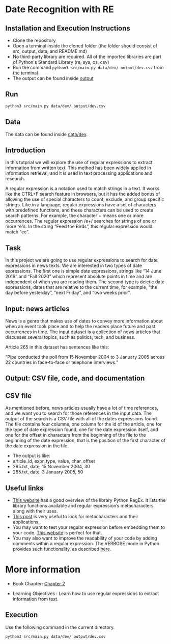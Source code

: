 # Date Recognition with RE 

## Installation and Execution Instructions
- Clone the repository
- Open a terminal inside the cloned folder (the folder should consist of src, output, data, and README.md)
- No third-party library are required. All of the imported libraries are part of Python's Standard Library (re, sys, os, csv)
- Run the command ```python3 src/main.py data/dev/ output/dev.csv``` from the terminal
- The output can be found inside [output](output)

## Run
```bash
python3 src/main.py data/dev/ output/dev.csv
```

## Data

The data can be found inside [data/dev](data/dev).



## Introduction
In this tutprial we will explore the use of regular expressions to extract information from written text. This method has been widely applied in information retrieval, and it is used in text processing applications and research.

A regular expression is a notation used to match strings in a text. It works like the CTRL+F search feature in browsers, but it has the added bonus of allowing the use of special characters to count, exclude, and group specific strings. Like in a language, regular expressions have a set of characters with predefined functions, and these characters can be used to create search patterns. For example, the character + means one or more occurrences. The regular expression /e+/ searches for strings of one or more “e”s. In the string “Feed the Birds”, this regular expression would match “ee”.

## Task
In this project we are going to use regular expressions to search for date expressions in news texts. We are interested in two types of date expressions. The first one is simple date expressions, strings like “14 June 2019” and “Fall 2020” which represent absolute points in time and are independent of when you are reading them. The second type is deictic date expressions, dates that are relative to the current time, for example, “the day before yesterday”, “next Friday”, and “two weeks prior”.

## Input: news articles
News is a genre that makes use of dates to convey more information about when an event took place and to help the readers place future and past occurrences in time. The input dataset is a collection of news articles that discusses several topics, such as politics, tech, and business. 

Article 265 in this dataset has sentences like this:

“Pipa conducted the poll from 15 November 2004 to 3 January 2005 across 22 countries in face-to-face or telephone interviews.”

## Output: CSV file, code, and documentation
## CSV file
As mentioned before, news articles usually have a lot of time references, and we want you to search for those references in the input data. The output of the search is a CSV file with all of the dates expressions found. The file contains four columns, one column for the id of the article, one for the type of date expression found, one for the date expression itself, and one for the offset in characters from the beginning of the file to the beginning of the date expression, that is the position of the first character of the date expression in the file.

- The output is like:
- article_id, expr_type, value, char_offset
- 265.txt, date, 15 November 2004, 30
- 265.txt, date, 3 January 2005, 50


## Useful links
- [This website](https://www.w3schools.com/python/python_regex.asp) has a good overview of the library Python RegEx. It lists the library functions available and regular expression’s metacharacters along with their uses.
- [This post](https://medium.com/factory-mind/regex-tutorial-a-simple-cheatsheet-by-examples-649dc1c3f285) is very useful to look for metacharacters and their applications.
- You may want to test your regular expression before embedding them to your code. [This website](https://regex101.com/) is perfect for that. 
- You may also want to improve the readability of your code by adding comments within a regular expression. The VERBOSE mode in Python provides such functionality, as described [here](https://docs.python.org/3.5/library/re.html#re.X). 

# More information
- Book Chapter: [Chapter 2](https://web.stanford.edu/~jurafsky/slp3/2.pdf)

- Learning Objectives : Learn how to use regular expressions to extract information from text.

## Execution
Use the following command in the current directory.

`python3 src/main.py data/dev/ output/dev.csv`
